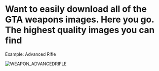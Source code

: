 # Want to easily download all of the GTA weapons images. Here you go. The highest quality images you can find

Example: Advanced Rifle

![WEAPON_ADVANCEDRIFLE](https://github.com/user-attachments/assets/91009a8e-fd1b-47ae-8910-28f1bb128889)
